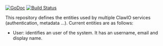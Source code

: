 
[![GoDoc](https://godoc.org/github.com/clawio/entities?status.svg)](https://godoc.org/github.com/clawio/entities)
[![Build Status](https://drone.io/github.com/clawio/entities/status.png)](https://drone.io/github.com/clawio/entities/latest)


This repository defines the entities used by multiple ClawIO services (authentication, metadata ...).
Current entities are as follows:

* User: identifies an user of the system. It has an username, email and display name.
